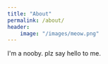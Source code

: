 ```yaml
---
title: "About"
permalink: /about/
header:
    image: "/images/meow.png"
---
```


I'm a nooby. plz say hello to me.